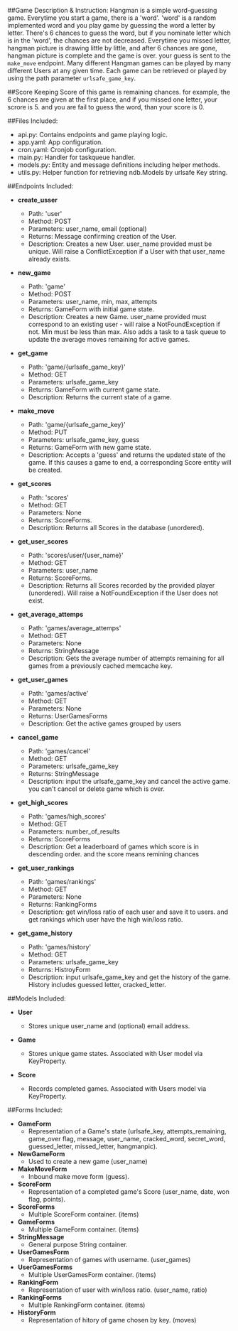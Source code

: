 ##Game Description & Instruction:
Hangman is a simple word-guessing game. Everytime you start a game, there is a 'word'.
'word' is a random implemented word and you play game by guessing the word a letter
by letter. There's 6 chances to guess the word, but if you nominate letter 
which is in the 'word', the chances are not decreased. Everytime you missed letter, 
hangman picture is drawing little by little, and after 6 chances are gone, hangman 
picture is complete and the game is over. your guess is sent to the `make_move` endpoint.
Many different Hangman games can be played by many different Users at any
given time. Each game can be retrieved or played by using the path parameter
`urlsafe_game_key`.

##Score Keeping
Score of this game is remaining chances. for example, the 6 chances are given at the
first place, and if you missed one letter, your scrore is 5. and you are fail to 
guess the word, than your score is 0.  


##Files Included:
 - api.py: Contains endpoints and game playing logic.
 - app.yaml: App configuration.
 - cron.yaml: Cronjob configuration.
 - main.py: Handler for taskqueue handler.
 - models.py: Entity and message definitions including helper methods.
 - utils.py: Helper function for retrieving ndb.Models by urlsafe Key string.

##Endpoints Included:
 - **create_usser**
    - Path: 'user'
    - Method: POST
    - Parameters: user_name, email (optional)
    - Returns: Message confirming creation of the User.
    - Description: Creates a new User. user_name provided must be unique. Will 
    raise a ConflictException if a User with that user_name already exists.
    
 - **new_game**
    - Path: 'game'
    - Method: POST
    - Parameters: user_name, min, max, attempts
    - Returns: GameForm with initial game state.
    - Description: Creates a new Game. user_name provided must correspond to an
    existing user - will raise a NotFoundException if not. Min must be less than
    max. Also adds a task to a task queue to update the average moves remaining
    for active games.
     
 - **get_game**
    - Path: 'game/{urlsafe_game_key}'
    - Method: GET
    - Parameters: urlsafe_game_key
    - Returns: GameForm with current game state.
    - Description: Returns the current state of a game.
    
 - **make_move**
    - Path: 'game/{urlsafe_game_key}'
    - Method: PUT
    - Parameters: urlsafe_game_key, guess
    - Returns: GameForm with new game state.
    - Description: Accepts a 'guess' and returns the updated state of the game.
    If this causes a game to end, a corresponding Score entity will be created.
    
 - **get_scores**
    - Path: 'scores'
    - Method: GET
    - Parameters: None
    - Returns: ScoreForms.
    - Description: Returns all Scores in the database (unordered).
    
 - **get_user_scores**
    - Path: 'scores/user/{user_name}'
    - Method: GET
    - Parameters: user_name
    - Returns: ScoreForms. 
    - Description: Returns all Scores recorded by the provided player (unordered).
    Will raise a NotFoundException if the User does not exist.
    
 - **get_average_attemps**
    - Path: 'games/average_attemps'
    - Method: GET
    - Parameters: None
    - Returns: StringMessage
    - Description: Gets the average number of attempts remaining for all games
    from a previously cached memcache key.

 - **get_user_games**
    - Path: 'games/active'
    - Method: GET
    - Parameters: None
    - Returns: UserGamesForms
    - Description: Get the active games grouped by users

 - **cancel_game**
    - Path: 'games/cancel'
    - Method: GET
    - Parameters: urlsafe_game_key
    - Returns: StringMessage
    - Description: input the urlsafe_game_key and cancel the active game. 
    you can't cancel or delete game which is over.

 - **get_high_scores**
    - Path: 'games/high_scores'
    - Method: GET
    - Parameters: number_of_results
    - Returns: ScoreForms
    - Description: Get a leaderboard of games which score is in descending
    order. and the score means remining chances

 - **get_user_rankings**
    - Path: 'games/rankings'
    - Method: GET
    - Parameters: None
    - Returns: RankingForms
    - Description: get win/loss ratio of each user and save it to users. and get
    rankings which user have the high win/loss ratio. 


 - **get_game_history**
    - Path: 'games/history'
    - Method: GET
    - Parameters: urlsafe_game_key
    - Returns: HistroyForm
    - Description: input urlsafe_game_key and get the history of the game.
    History includes guessed letter, cracked_letter.

##Models Included:
 - **User**
    - Stores unique user_name and (optional) email address.
    
 - **Game**
    - Stores unique game states. Associated with User model via KeyProperty.
    
 - **Score**
    - Records completed games. Associated with Users model via KeyProperty.
    
##Forms Included:
 - **GameForm**
    - Representation of a Game's state (urlsafe_key, attempts_remaining,
    game_over flag, message, user_name, cracked_word, secret_word,
    guessed_letter, missed_letter, hangmanpic).
 - **NewGameForm**
    - Used to create a new game (user_name)
 - **MakeMoveForm**
    - Inbound make move form (guess).
 - **ScoreForm**
    - Representation of a completed game's Score (user_name, date, won flag,
    points).
 - **ScoreForms**
    - Multiple ScoreForm container. (items)
 - **GameForms**
    - Multiple GameForm container. (items)
 - **StringMessage**
    - General purpose String container.
 - **UserGamesForm**
    - Representation of games with username. (user_games)
 - **UserGamesForms**
    - Multiple UserGamesForm container. (items)
 - **RankingForm**
    - Representation of user with win/loss ratio. (user_name, ratio)
 - **RankingForms**
    - Multiple RankingForm container. (items)
 - **HistoryForm**
    - Representation of hitory of game chosen by key. (moves)